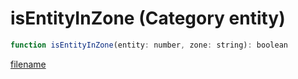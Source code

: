 # isEntityInZone (Category entity)

```js
function isEntityInZone(entity: number, zone: string): boolean
```

[filename](isEntityInZone_m.md ':include')